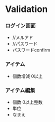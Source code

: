 # Validation
### ログイン画面
- //メルアド
- //パスワード
- パスワードconfirm

### アイテム
- 個数増減 0以上

### アイテム編集
- 個数 0以上整数
- 単位 
- なまえ 